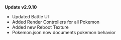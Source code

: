 **Update v2.9.10**

- Updated Battle UI
- Added Render Controllers for all Pokemon
- Added new Reboot Texture
- Pokemon.json now documents pokemon behavior